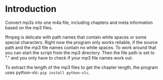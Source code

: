 # Introduction

Convert mp3s into one m4a file, including chapters and meta information based on the mp3 files.

ffmpeg is delicate with path names that contain white spaces or some special characters. Right now the program only works reliable, if the source path and the mp3 file names contain no white spaces. To work around that you can start the script from the mp3 directory. Then the file path is set to "." and you only have to check if your mp3 file names work out.

To extract the length of the mp3 files to get the chapter length, the program uses python-vlc: `pip install python-vlc`.